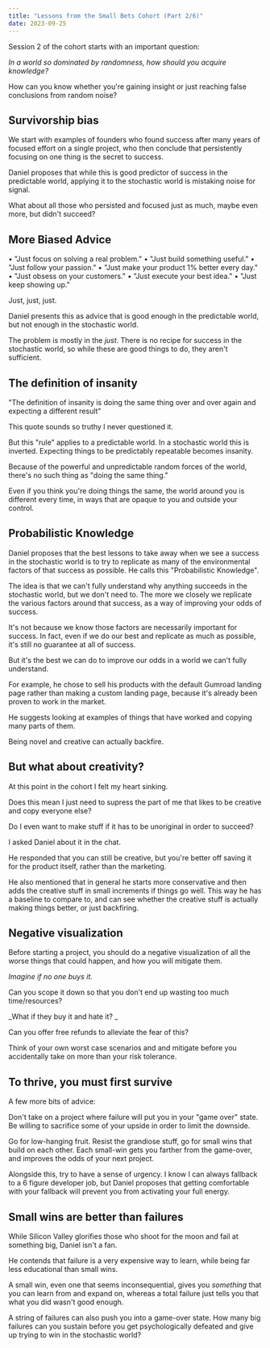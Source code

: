 ```yaml
---
title: "Lessons from the Small Bets Cohort (Part 2/6)"
date: 2023-09-25
---
```


Session 2 of the cohort starts with an important question:

*In a world so dominated by randomness, how should you acquire knowledge?*

How can you know whether you're gaining insight or just reaching false conclusions from random noise?

## Survivorship bias

We start with examples of founders who found success after many years of focused effort on a single project, who then conclude that persistently focusing on one thing is the secret to success. 

Daniel proposes that while this is good predictor of success in the predictable world, applying it to the stochastic world is mistaking noise for signal.

What about all those who persisted and focused just as much, maybe even more, but didn't succeed? 

## More Biased Advice

• "Just focus on solving a real problem."
• "Just build something useful."
• "Just follow your passion."
• "Just make your product 1% better every day."
• "Just obsess on your customers."
• "Just execute your best idea."
• "Just keep showing up."

Just, just, just.

Daniel presents this as advice that is good enough in the predictable world, but not enough in the stochastic world. 

The problem is mostly in the *just*. There is no recipe for success in the stochastic world, so while these are good things to do, they aren't sufficient.

## The definition of insanity

"The definition of insanity is doing the same thing over and over again and expecting a different result"

This quote sounds so truthy I never questioned it.

But this "rule" applies to a predictable world. In a stochastic world this is inverted. Expecting things to be predictably repeatable becomes insanity.

Because of the powerful and unpredictable random forces of the world, there's no such thing as "doing the same thing." 

Even if you think you're doing things the same, the world around you is different every time, in ways that are opaque to you and outside your control.

## Probabilistic Knowledge

Daniel proposes that the best lessons to take away when we see a success in the stochastic world is to try to replicate as many of the environmental factors of that success as possible. He calls this "Probabilistic Knowledge". 

The idea is that we can't fully understand why anything succeeds in the stochastic world, but we don't need to. The more we closely we replicate the various factors around that success, as a way of improving your odds of success.

It's not because we know those factors are necessarily important for success. In fact, even if we do our best and replicate as much as possible, it's still no guarantee at all of success.

But it's the best we can do to improve our odds in a world we can't fully understand.

For example, he chose to sell his products with the default Gumroad landing page rather than making a custom landing page, because it's already been proven to work in the market.

He suggests looking at examples of things that have worked and copying many parts of them. 

Being novel and creative can actually backfire.

## But what about creativity?

At this point in the cohort I felt my heart sinking.

Does this mean I just need to supress the part of me that likes to be creative and copy everyone else? 

Do I even want to make stuff if it has to be unoriginal in order to succeed?

I asked Daniel about it in the chat.

He responded that you can still be creative, but you're better off saving it for the product itself, rather than the marketing. 

He also mentioned that in general he starts more conservative and then adds the creative stuff in small increments if things go well. This way he has a baseline to compare to, and can see whether the creative stuff is actually making things better, or just backfiring.

## Negative visualization

Before starting a project, you should do a negative visualization of all the worse things that could happen, and how you will mitigate them.

_Imagine if no one buys it._

Can you scope it down so that you don't end up wasting too much time/resources?

_What if they buy it and hate it? _

Can you offer free refunds to alleviate the fear of this?

Think of your own worst case scenarios and and mitigate before you accidentally take on more than your risk tolerance.

## To thrive, you must first survive

A few more bits of advice:

Don't take on a project where failure will put you in your "game over" state. Be willing to sacrifice some of your upside in order to limit the downside.  

Go for low-hanging fruit. Resist the grandiose stuff, go for small wins that build on each other. Each small-win gets you farther from the game-over, and improves the odds of your next project.

Alongside this, try to have a sense of urgency. I know I can always fallback to a 6 figure developer job, but Daniel proposes that getting comfortable with your fallback will prevent you from activating your full energy.

## Small wins are better than failures

While Silicon Valley glorifies those who shoot for the moon and fail at something big, Daniel isn't a fan. 

He contends that failure is a very expensive way to learn, while being far less educational than small wins.

A small win, even one that seems inconsequential, gives you *something* that you can learn from and expand on, whereas a total failure just tells you that what you did wasn't good enough. 

A string of failures can also push you into a game-over state. How many big failures can you sustain before you get psychologically defeated and give up trying to win in the stochastic world?
